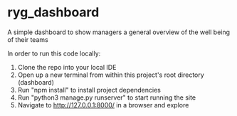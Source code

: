 # ryg_dashboard
A simple dashboard to show managers a general overview of the well being of their teams

In order to run this code locally:
  1. Clone the repo into your local IDE
  2. Open up a new terminal from within this project's root directory (dashboard)
  3. Run "npm install" to install project dependencies
  4. Run "python3 manage.py runserver" to start running the site
  5. Navigate to http://127.0.0.1:8000/ in a browser and explore
